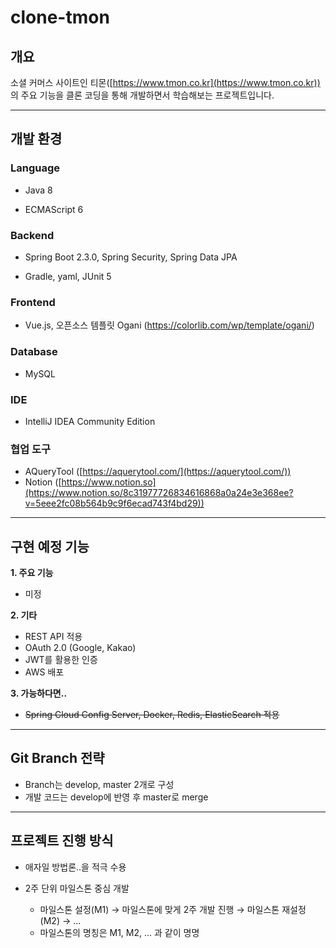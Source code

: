 # clone-tmon

## 개요

소셜 커머스 사이트인 티몬([https://www.tmon.co.kr](https://www.tmon.co.kr)) 의 주요 기능을 클론 코딩을 통해 개발하면서 학습해보는 프로젝트입니다.  





---
## 개발 환경

### Language

- Java 8

- ECMAScript 6  

  

### Backend

- Spring Boot 2.3.0, Spring Security, Spring Data JPA

- Gradle, yaml, JUnit 5  

  

### Frontend

- Vue.js, 오픈소스 템플릿 Ogani (https://colorlib.com/wp/template/ogani/)

  
  
### Database

- MySQL  

  
  
### IDE

- IntelliJ IDEA Community Edition  

  

### 협업 도구

- AQueryTool ([https://aquerytool.com/](https://aquerytool.com/))
- Notion ([https://www.notion.so](https://www.notion.so/8c31977726834616868a0a24e3e368ee?v=5eee2fc08b564b9c9f6ecad743f4bd29))  




---
## 구현 예정 기능

 **1.  주요 기능**

- 미정  
  
  
  
 **2.  기타**

- REST API 적용
- OAuth 2.0 (Google, Kakao)
- JWT를 활용한 인증
- AWS 배포  
  
  
  
 **3.  가능하다면..**

- ~~Spring Cloud Config Server, Docker, Redis, ElasticSearch 적용~~  




---
## Git Branch 전략

- Branch는 develop, master 2개로 구성
- 개발 코드는 develop에 반영 후 master로 merge  




---
## 프로젝트 진행 방식

- 애자일 방법론..을 적극 수용
- 2주 단위 마일스톤 중심 개발

  - 마일스톤 설정(M1) → 마일스톤에 맞게 2주 개발 진행 → 마일스톤 재설정(M2) → ...
  - 마일스톤의 명칭은 M1, M2, ... 과 같이 명명
